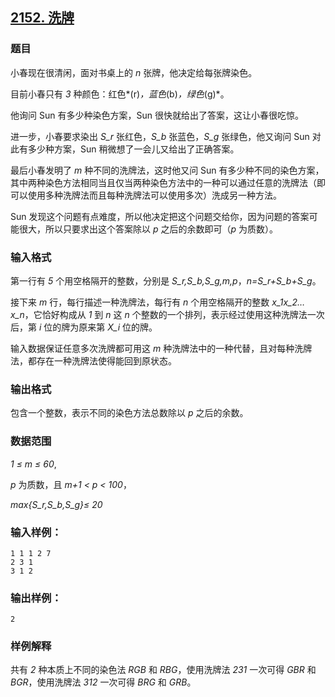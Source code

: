 ## [2152. 洗牌](https://www.acwing.com/problem/content/2154/)

### 题目

小春现在很清闲，面对书桌上的 *n* 张牌，他决定给每张牌染色。

目前小春只有 *3* 种颜色：红色*(r)*，蓝色*(b)*，绿色*(g)*。

他询问 Sun 有多少种染色方案，Sun 很快就给出了答案，这让小春很吃惊。

进一步，小春要求染出 *S_r* 张红色，*S_b* 张蓝色，*S_g* 张绿色，他又询问 Sun 对此有多少种方案，Sun 稍微想了一会儿又给出了正确答案。

最后小春发明了 *m* 种不同的洗牌法，这时他又问 Sun 有多少种不同的染色方案，其中两种染色方法相同当且仅当两种染色方法中的一种可以通过任意的洗牌法（即可以使用多种洗牌法而且每种洗牌法可以使用多次）洗成另一种方法。

Sun 发现这个问题有点难度，所以他决定把这个问题交给你，因为问题的答案可能很大，所以只要求出这个答案除以 *p* 之后的余数即可（*p* 为质数）。

### 输入格式

第一行有 *5* 个用空格隔开的整数，分别是 *S_r,S_b,S_g,m,p*，*n=S_r+S_b+S_g*。

接下来 *m* 行，每行描述一种洗牌法，每行有 *n* 个用空格隔开的整数 *x_1x_2…x_n*，它恰好构成从 *1* 到 *n* 这 *n* 个整数的一个排列，表示经过使用这种洗牌法一次后，第 *i* 位的牌为原来第 *X_i* 位的牌。

输入数据保证任意多次洗牌都可用这 *m* 种洗牌法中的一种代替，且对每种洗牌法，都存在一种洗牌法使得能回到原状态。

### 输出格式

包含一个整数，表示不同的染色方法总数除以 *p* 之后的余数。

### 数据范围

*1 ≤ m ≤ 60*,

*p* 为质数，且 *m+1 < p < 100*，

*max{S_r,S_b,S_g}≤ 20*

### 输入样例：

```
1 1 1 2 7
2 3 1
3 1 2
```

### 输出样例：

```
2
```

### 样例解释

共有 *2* 种本质上不同的染色法 *RGB* 和 *RBG*，使用洗牌法 *231* 一次可得 *GBR* 和 *BGR*，使用洗牌法 *312* 一次可得 *BRG* 和 *GRB*。
